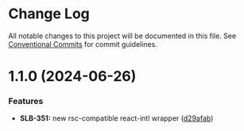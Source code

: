 # Change Log

All notable changes to this project will be documented in this file.
See [Conventional Commits](https://conventionalcommits.org) for commit guidelines.

# 1.1.0 (2024-06-26)


### Features

* **SLB-351:** new rsc-compatible react-intl wrapper ([d29afab](https://github.com/AmazeeLabs/silverback-mono/commit/d29afab5ef8fa9f72a4d7e8ff05eb38a9245ef2a))
